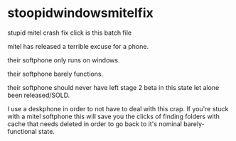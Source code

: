 # stoopidwindowsmitelfix
stupid mitel crash fix click is this batch file

mitel has released a terrible excuse for a phone.

their softphone only runs on windows.

their softphone barely functions.

their softphone should never have left stage 2 beta in this state let alone been released/SOLD.

I use a deskphone in order to not have to deal with this crap.
If you're stuck with a mitel softphone this will save you the clicks of finding folders with cache that needs deleted in order to go back to it's nominal barely-functional state. 
